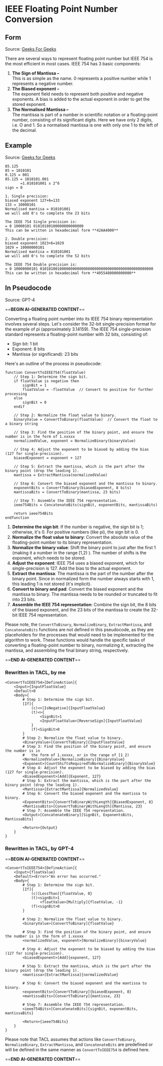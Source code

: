 # IEEE Floating Point Number Conversion

## Form
Source: [Geeks For Geeks](https://www.geeksforgeeks.org/ieee-standard-754-floating-point-numbers/)

There are several ways to represent floating point number but IEEE 754 is the most efficient in most cases. IEEE 754 has 3 basic components:

1. **The Sign of Mantissa –**  
    This is as simple as the name. 0 represents a positive number while 1 represents a negative number.
2. **The Biased exponent –**  
    The exponent field needs to represent both positive and negative exponents. A bias is added to the actual exponent in order to get the stored exponent.
3. **The Normalised Mantissa –**  
    The mantissa is part of a number in scientific notation or a floating-point number, consisting of its significant digits. Here we have only 2 digits, i.e. O and 1. So a normalised mantissa is one with only one 1 to the left of the decimal.

## Example
Source: [Geeks for Geeks](https://www.geeksforgeeks.org/ieee-standard-754-floating-point-numbers/)

```
85.125
85 = 1010101
0.125 = 001
85.125 = 1010101.001
       =1.010101001 x 2^6 
sign = 0 

1. Single precision:
biased exponent 127+6=133
133 = 10000101
Normalised mantisa = 010101001
we will add 0's to complete the 23 bits

The IEEE 754 Single precision is:
= 0 10000101 01010100100000000000000
This can be written in hexadecimal form **42AA4000**

2. Double precision:
biased exponent 1023+6=1029
1029 = 10000000101
Normalised mantisa = 010101001
we will add 0's to complete the 52 bits

The IEEE 754 Double precision is:
= 0 10000000101 0101010010000000000000000000000000000000000000000000
This can be written in hexadecimal form **4055480000000000**
```

## In Pseudocode
Source: GPT-4

==**BEGIN AI-GENERATED CONTENT**==

Converting a floating point number into its IEEE 754 binary representation involves several steps. Let's consider the 32-bit single-precision format for the example of pi (approximately 3.14159). The IEEE 754 single-precision standard represents a floating-point number with 32 bits, consisting of:

- Sign bit: 1 bit
- Exponent: 8 bits
- Mantissa (or significand): 23 bits

Here's an outline of the process in pseudocode:

```pseudocode
function ConvertToIEEE754(floatValue)
    // Step 1: Determine the sign bit.
    if floatValue is negative then
        signBit = 1
        floatValue = -floatValue  // Convert to positive for further processing
    else
        signBit = 0
    endif

    // Step 2: Normalize the float value to binary.
    binaryValue = ConvertToBinary(floatValue)  // Convert the float to a binary string
    
    // Step 3: Find the position of the binary point, and ensure the number is in the form of 1.xxxxx
    normalizedValue, exponent = NormalizeBinary(binaryValue)
    
    // Step 4: Adjust the exponent to be biased by adding the bias (127 for single-precision).
    biasedExponent = exponent + 127
    
    // Step 5: Extract the mantissa, which is the part after the binary point (drop the leading 1).
    mantissa = ExtractMantissa(normalizedValue)
    
    // Step 6: Convert the biased exponent and the mantissa to binary.
    exponentBits = ConvertToBinary(biasedExponent, 8 bits)
    mantissaBits = ConvertToBinary(mantissa, 23 bits)
    
    // Step 7: Assemble the IEEE 754 representation.
    ieee754Bits = ConcatenateBits(signBit, exponentBits, mantissaBits)
    
    return ieee754Bits
endfunction
```

1. **Determine the sign bit**: If the number is negative, the sign bit is 1; otherwise, it's 0. For positive numbers (like pi), the sign bit is 0.
2. **Normalize the float value to binary**: Convert the absolute value of the floating-point number to its binary representation.
3. **Normalize the binary value**: Shift the binary point to just after the first 1 (making it a number in the range \[1,2) ). The number of shifts is the exponent, which needs to be stored.
4. **Adjust the exponent**: IEEE 754 uses a biased exponent, which for single-precision is 127. Add the bias to the actual exponent.
5. **Extract the mantissa**: The mantissa is the part of the number after the binary point. Since in normalized form the number always starts with 1, this leading 1 is not stored (it's implicit).
6. **Convert to binary and pad**: Convert the biased exponent and the mantissa to binary. The mantissa needs to be rounded or truncated to fit into 23 bits.
7. **Assemble the IEEE 754 representation**: Combine the sign bit, the 8 bits of the biased exponent, and the 23 bits of the mantissa to create the 32-bit IEEE 754 representation.

Please note, the `ConvertToBinary`, `NormalizeBinary`, `ExtractMantissa`, and `ConcatenateBits` functions are not defined in this pseudocode, as they are placeholders for the processes that would need to be implemented for the algorithm to work. These functions would handle the specific tasks of converting a floating-point number to binary, normalizing it, extracting the mantissa, and assembling the final binary string, respectively.

==**END AI-GENERATED CONTENT**==

### Rewritten in TACL, by me

```tacl
<ConvertToIEEE754>[DefineAction]{
	<Input>{InputFloatValue}
	<Default>0
	<Body>{
		# Step 1: Determine the sign bit.
		[If]{
			(c)<>[IsNegative]{InputFloatValue}
			(t)<>{
				<SignBit>1 
				<InputFloatValue>[ReverseSign]{InputFloatValue}
			}
			(f)<SignBit>0
		}
		# Step 2: Normalize the float value to binary.
		<BinaryValue>[ConvertToBinary]{InputFloatValue}
		# Step 3: Find the position of the binary point, and ensure the number is in 
		#   the form of 1.xxxxx, or in the range of [1 2)
		<NormalizedValue>[NormalizeBinary]{BinaryValue}
		<Exponent>[CountShiftsRequiredToNormalizeBinary]{BinaryValue}
		# Step 4: Adjust the exponent to be biased by adding the bias (127 for single-precision).
		<BiasedExponent>[Add]{Exponent, 127}
		# Step 5: Extract the mantissa, which is the part after the binary point (drop the leading 1).
		<Mantissa>[ExtractMantissa]{NormalizedValue}
		# Step 6: Convert the biased exponent and the mantissa to binary.
		<ExponentBits>[ConvertToBinaryWithLength]{BiasedExponent, 8}
		<MantissaBits>[ConvertToBinaryWithLength]{Mantissa, 23}
		# Step 7: Assemble the IEEE 754 representation.
		<Output>[ConcatenateBinary][SignBit, ExponentsBits, MantissaBits]
		
		<Return>{Output}
	}
}

```

### Rewritten in TACL, by GPT-4

==**BEGIN AI-GENERATED CONTENT**==

```tacl
<ConvertToIEEE754>[DefineAction]{
    <Input>{floatValue}
    <Default><Error>"An error has occurred."
    <Body>{
        # Step 1: Determine the sign bit.
        [If]{
            (c)[LessThan]{floatValue, 0}
            (t)<signBit>1
                <floatValue>[Multiply]{floatValue, -1}
            (f)<signBit>0
        }

        # Step 2: Normalize the float value to binary.
        <binaryValue>[ConvertToBinary]{floatValue}

        # Step 3: Find the position of the binary point, and ensure the number is in the form of 1.xxxxx
        <normalizedValue, exponent>[NormalizeBinary]{binaryValue}

        # Step 4: Adjust the exponent to be biased by adding the bias (127 for single-precision).
        <biasedExponent>[Add]{exponent, 127}

        # Step 5: Extract the mantissa, which is the part after the binary point (drop the leading 1).
        <mantissa>[ExtractMantissa]{normalizedValue}

        # Step 6: Convert the biased exponent and the mantissa to binary.
        <exponentBits>[ConvertToBinary]{biasedExponent, 8}
        <mantissaBits>[ConvertToBinary]{mantissa, 23}

        # Step 7: Assemble the IEEE 754 representation.
        <ieee754Bits>[ConcatenateBits]{signBit, exponentBits, mantissaBits}

        <Return>{ieee754Bits}
    }
}
```

Please note that TACL assumes that actions like `ConvertToBinary`, `NormalizeBinary`, `ExtractMantissa`, and `ConcatenateBits` are predefined or will be defined in the same manner as `ConvertToIEEE754` is defined here.

==**END AI-GENERATED CONTENT**==